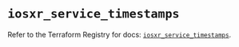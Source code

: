 # `iosxr_service_timestamps`

Refer to the Terraform Registry for docs: [`iosxr_service_timestamps`](https://registry.terraform.io/providers/ciscodevnet/iosxr/0.6.0/docs/resources/service_timestamps).
